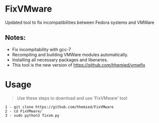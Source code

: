 # FixVMware
Updated tool to fix incompatibilities between Fedora systems and VMWare

## Notes:

* Fix incompitability with gcc-7
* Recompiling and building VMWare modules automatically.
* Installing all necessary packages and liberaries.
* This tool is the new version of https://github.com/hhemied/vmwfix

# Usage
> Use these steps to download and use 'FixVMware' tool
```
1 - git clone https://github.com/hhemied/FixVMware
2 - cd FixVMware/
3 - sudo python3 fixvm.py
```
